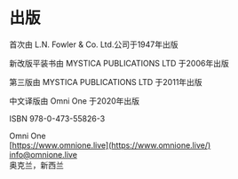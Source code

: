 # 出版

首次由 L.N. Fowler & Co. Ltd.公司于1947年出版

新改版平装书由 MYSTICA PUBLICATIONS LTD 于2006年出版

第三版由 MYSTICA PUBLICATIONS LTD 于2011年出版

中文译版由 Omni One 于2020年出版

ISBN 978-0-473-55826-3

Omni One  
[https://www.omnione.live](https://www.omnione.live/)  
info@omnione.live  
奥克兰，新西兰



